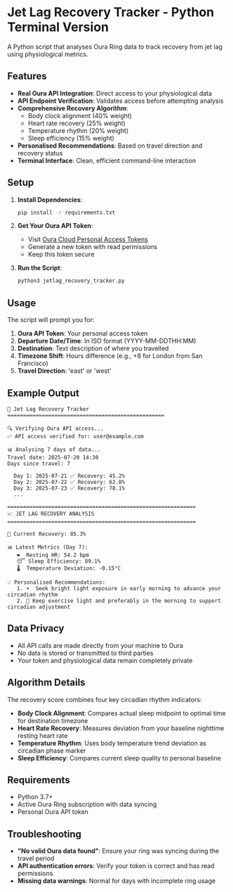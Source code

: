 # Jet Lag Recovery Tracker - Python Terminal Version

A Python script that analyses Oura Ring data to track recovery from jet lag using physiological metrics.

## Features

- **Real Oura API Integration**: Direct access to your physiological data
- **API Endpoint Verification**: Validates access before attempting analysis
- **Comprehensive Recovery Algorithm**: 
  - Body clock alignment (40% weight)
  - Heart rate recovery (25% weight) 
  - Temperature rhythm (20% weight)
  - Sleep efficiency (15% weight)
- **Personalised Recommendations**: Based on travel direction and recovery status
- **Terminal Interface**: Clean, efficient command-line interaction

## Setup

1. **Install Dependencies**:
   ```bash
   pip install -r requirements.txt
   ```

2. **Get Your Oura API Token**:
   - Visit [Oura Cloud Personal Access Tokens](https://cloud.ouraring.com/personal-access-tokens)
   - Generate a new token with read permissions
   - Keep this token secure

3. **Run the Script**:
   ```bash
   python3 jetlag_recovery_tracker.py
   ```

## Usage

The script will prompt you for:

1. **Oura API Token**: Your personal access token
2. **Departure Date/Time**: In ISO format (YYYY-MM-DDTHH:MM)
3. **Destination**: Text description of where you travelled
4. **Timezone Shift**: Hours difference (e.g., +8 for London from San Francisco)
5. **Travel Direction**: 'east' or 'west'

## Example Output

```
📱 Jet Lag Recovery Tracker
==================================================

🔍 Verifying Oura API access...
✅ API access verified for: user@example.com

📊 Analysing 7 days of data...
Travel date: 2025-07-20 14:30
Days since travel: 7

  Day 1: 2025-07-21 ✅ Recovery: 45.2%
  Day 2: 2025-07-22 ✅ Recovery: 62.8%
  Day 3: 2025-07-23 ✅ Recovery: 78.1%
  ...

============================================================
📈 JET LAG RECOVERY ANALYSIS  
============================================================

🔶 Current Recovery: 85.3%

📊 Latest Metrics (Day 7):
   ❤️  Resting HR: 54.2 bpm
   😴 Sleep Efficiency: 89.1%
   🌡️  Temperature Deviation: -0.15°C

💡 Personalised Recommendations:
   1. ☀️  Seek bright light exposure in early morning to advance your circadian rhythm
   2. 🏃 Keep exercise light and preferably in the morning to support circadian adjustment
```

## Data Privacy

- All API calls are made directly from your machine to Oura
- No data is stored or transmitted to third parties
- Your token and physiological data remain completely private

## Algorithm Details

The recovery score combines four key circadian rhythm indicators:

- **Body Clock Alignment**: Compares actual sleep midpoint to optimal time for destination timezone
- **Heart Rate Recovery**: Measures deviation from your baseline nighttime resting heart rate
- **Temperature Rhythm**: Uses body temperature trend deviation as circadian phase marker
- **Sleep Efficiency**: Compares current sleep quality to personal baseline

## Requirements

- Python 3.7+
- Active Oura Ring subscription with data syncing
- Personal Oura API token

## Troubleshooting

- **"No valid Oura data found"**: Ensure your ring was syncing during the travel period
- **API authentication errors**: Verify your token is correct and has read permissions
- **Missing data warnings**: Normal for days with incomplete ring usage